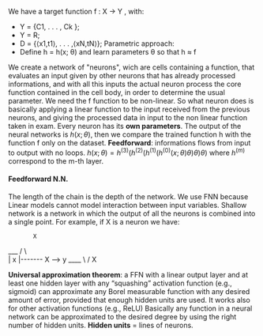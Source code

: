 We have a target function f : X → Y , with:
- Y = {C1, . . . , Ck };
- Y = R;
- D = {⟨x1,t1⟩, . . . ,⟨xN,tN⟩};
Parametric approach:
- Define h = h(x; θ) and learn parameters θ so that h ≈ f

We create a network of "neurons", wich are cells containing a function, that evaluates an input given by other neurons that has already processed informations, and with all this inputs the actual neuron process the core function contained in the cell body, in order to determine the usual parameter.
We need the f function to be non-linear.
So what neuron does is basically applying a linear function to the input received from the previous neurons, and giving the processed data in input to the non linear function taken in exam.
Every neuron has its **own parameters**.
The output of the neural networks is $h(x;θ)$, then we compare the trained function h with the function f only on the dataset.
**Feedforward**: informations flows from input to output with no loops.
$h(x;θ) = h^{(3)}(h^{(2)}(h^{(1)}(h^{(0)}(x;θ)θ)θ)θ)$
where $h^{(m)}$ correspond to the m-th layer.

#### Feedforward N.N.
The length of the chain is the depth of the network.
We use FNN because Linear models cannot model interaction between input variables.
Shallow network is a network in which the output of all the neurons is combined into a single point.
For example, if X is a neuron we have:

           X
\___           /    \     
| x |------- X --> y
\_\___           \    /
           X

**Universal approximation theorem**: a FFN with a linear output layer and
at least one hidden layer with any “squashing” activation function (e.g.,
sigmoid) can approximate any Borel measurable function with any desired
amount of error, provided that enough hidden units are used.
It works also for other activation functions (e.g., ReLU)
Basically any function in a neural network can be approximated to the desired degree by using the right number of hidden units.
**Hidden units** = lines of neurons.
